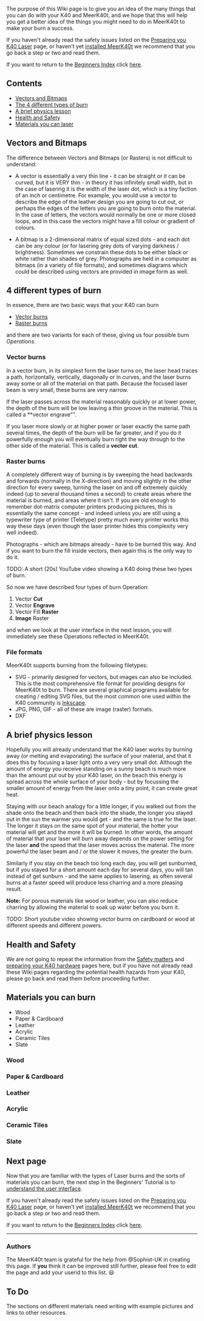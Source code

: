 The purpose of this Wiki page is to give you an idea of the many things that you can do with your K40 and MeerK40t, and we hope that this will help you get a better idea of the things you might need to do in MeerK40t to make your burn a success.

If you haven't already read the safety issues listed on the [Preparing you K40 Laser](./Beginners:-1.-Preparing-your-K40-laser) page, or haven't yet [installed MeerK40t](./Beginners:-2.-Installing-MeerK40t) we recommend that you go back a step or two and read them.

If you want to return to the [Beginners Index](./Beginners:-0.-Index) click [here](./Beginners:-0.-Index).

## Contents
* [Vectors and Bitmaps](#vectors-and-bitmaps)
* [The 4 different types of burn](#4-different-types-of-burn)
* [A brief physics lesson](#a-brief-physics-lesson)
* [Health and Safety](#health-and-safety)
* [Materials you can laser](#materials-you-can-laser)

## Vectors and Bitmaps
The difference between Vectors and Bitmaps (or Rasters) is not difficult to understand:
* A vector is essentially a very thin line - it can be straight or it can be curved, but it is VERY thin - in theory it has infinitely small width, but in the case of lasering it is the width of the laser dot, which is a tiny faction of an inch or centimetre. For example, you would use a vector to describe the edge of the leather design you are going to cut out, or perhaps the edges of the letters you are going to burn onto the material. In the case of letters, the vectors would normally be one or more closed loops, and in this case the vectors might have a fill colour or gradient of colours.

* A bitmap is a 2-dimensional matrix of equal sized dots - and each dot can be any colour (or for lasering grey dots of varying darkness / brightness). Sometimes we constrain these dots to be either black or white rather than shades of grey. Photographs are held in a computer as bitmaps (in a variety of file formats), and sometimes diagrams which could be described using vectors are provided in image form as well.

## 4 different types of burn
In essence, there are two basic ways that your K40 can burn

* [Vector burns](#vector-burns)
* [Raster burns](#raster-burns)

and there are two variants for each of these, giving us four possible burn *Operations*.

### Vector burns
In a vector burn, in its simplest form the laser turns on, the laser head traces a path, horizontally, vertically, diagonally or in curves, and the laser burns away some or all of the material on that path. Because the focused laser beam is very small, these burns are very narrow.

If the laser passes across the material reasonably quickly or at lower power, the depth of the burn will be low leaving a thin groove in the material. This is called a **vector engrave"".

If you laser more slowly or at higher power or laser exactly the same path several times, the depth of the burn will be far greater, and if you do it powerfully enough you will eventually burn right the way through to the other side of the material. This is called a **vector cut**.

### Raster burns
A completely different way of burning is by sweeping the head backwards and forwards (normally in the X-direction) and moving slightly in the other direction for every sweep, turning the laser on and off extremely quickly indeed (up to several thousand times a second) to create areas where the material is burned, and areas where it isn't. If you are old enough to remember dot-matrix computer printers producing pictures, this is essentially the same concept - and indeed unless you are still using a typewriter type of printer (Teletype) pretty much every printer works this way these days (even though the laser printer hides this complexity very well indeed).

Photographs - which are bitmaps already - have to be burned this way. And if you want to burn the fill inside vectors, then again this is the only way to do it.

TODO: A short (20s) YouTube video showing a K40 doing these two types of burn.

So now we have described four types of burn Operation:

1. Vector **Cut**
2. Vector **Engrave**
3. Vector Fill **Raster**
4. **Image** Raster

and when we look at the user interface in the next lesson, you will immediately see these Operations reflected in MeerK40t.

### File formats
MeerK40t supports burning from the following filetypes:
* SVG - primarily designed for vectors, but images can also be included. This is the most comprehensive file format for providing designs for MeerK40t to burn. There are several graphical programs available for creating / editing SVG files, but the most common one used within the K40 community is [Inkscape](https://inkscape.org/).
* JPG, PNG, GIF - all of these are image (raster) formats.
* DXF

## A brief physics lesson
Hopefully you will already understand that the K40 laser works by burning away (or melting and evaporating) the surface of your material, and that it does this by focusing a laser light onto a very very small dot. Although the amount of energy you receive standing on a sunny beach is much more than the amount put out by your K40 laser, on the beach this energy is spread across the whole surface of your body - but by focussing the smaller amount of energy from the laser onto a tiny point, it can create great heat.

Staying with our beach analogy for a little longer, if you walked out from the shade onto the beach and then back into the shade, the longer you stayed out in the sun the warmer you would get - and the same is true for the laser. The longer it stays on the same spot of your material, the hotter your material will get and the more it will be burned. In other words, the amount of material that your laser will burn away depends on the power setting for the laser **and** the speed that the laser moves across the material. The more powerful the laser beam and / or the slower it moves, the greater the burn.

Similarly if you stay on the beach too long each day, you will get sunburned, but if you stayed for a short amount each day for several days, you will tan instead of get sunburn - and the same applies to lasering, as often several burns at a faster speed will produce less charring and a more pleasing result.

**Note:** For porous materials like wood or leather, you can also reduce charring by allowing the material to soak up water before you burn it.

TODO: Short youtube video showing vector burns on cardboard or wood at different speeds and different powers.

## Health and Safety
We are not going to repeat the information from the [Safety matters](./Beginners:-1.-Safety-matters) and [preparing your K40 hardware](./Beginners:-2.-Preparing-your-K40-hardware) pages here, but if you have not already read these Wiki pages regarding the potential health hazards from your K40, please go back and read them before proceeding further.

## Materials you can burn
* Wood
* Paper & Cardboard
* Leather
* Acrylic
* Ceramic Tiles
* Slate

### Wood

### Paper & Cardboard

### Leather

### Acrylic

### Ceramic Tiles

### Slate

## Next page
Now that you are familiar with the types of Laser burns and the sorts of materials you can burn, the next step in the Beginners' Tutorial is to [understand the user interface](./Beginners:-4.-Understanding-the-user-interface).

If you haven't already read the safety issues listed on the [Preparing you K40 Laser](./Beginners:-1.-Preparing-your-K40-laser) page, or haven't yet [installed MeerK40t](./Beginners:-2.-Installing-MeerK40t) we recommend that you go back a step or two and read them.

If you want to return to the [Beginners Index](./Beginners:-0.-Index) click [here](./Beginners:-0.-Index).

---
### Authors
The MeerK40t team is grateful for the help from @Sophist-UK in creating this page. If **you** think it can be improved still further, please feel free to edit the page and add your userid to this list. 😃

## To Do
The sections on different materials need writing with example pictures and links to other resources.